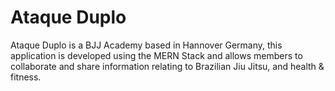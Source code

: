# Ataque Duplo

Ataque Duplo is a BJJ Academy based in Hannover Germany, this application is developed using the MERN Stack and allows members to collaborate and share information relating to Brazilian Jiu Jitsu, and health & fitness.
